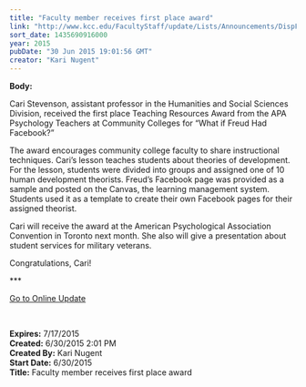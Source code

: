 ```yaml
---
title: "Faculty member receives first place award"
link: "http://www.kcc.edu/FacultyStaff/update/Lists/Announcements/DispForm.aspx?ID=1961"
sort_date: 1435690916000
year: 2015
pubDate: "30 Jun 2015 19:01:56 GMT"
creator: "Kari Nugent"
---
```


<div><b>Body:</b> <div class="ExternalClassEA70F74AFB1E4704B0D298319C1E2868"><p>​Cari Stevenson, assistant professor in the Humanities and Social Sciences Division, received the first place Teaching Resources Award from the APA Psychology Teachers at Community Colleges for “What if Freud Had Facebook?”</p>
<p>The award encourages community college faculty to share instructional techniques. Cari’s lesson teaches students about theories of development. For the lesson, students were divided into groups and assigned one of 10 human development theorists. Freud’s Facebook page was provided as a sample and posted on the Canvas, the learning management system. Students used it as a template to create their own Facebook pages for their assigned theorist. </p>
<p>Cari will receive the award at the American Psychological Association Convention in Toronto next month. She also will give a presentation about student services for military veterans.</p>
<p>Congratulations, Cari!<br /></p>
<p>***</p>
<p><a href="/update">Go to Online Update</a></p>
<p> </p></div></div>
<div><b>Expires:</b> 7/17/2015</div>
<div><b>Created:</b> 6/30/2015 2:01 PM</div>
<div><b>Created By:</b> Kari Nugent</div>
<div><b>Start Date:</b> 6/30/2015</div>
<div><b>Title:</b> Faculty member receives first place award</div>
